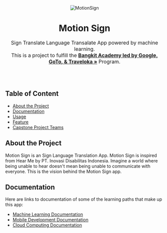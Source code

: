 <div align="center">
    <img src="./img/MotionSign-LOGO.png" alt="MotionSign">
    <h1><strong>Motion Sign</strong></h1>
    <p style="font-size:16px">
    Sign Translate Language Transalate App powered by machine learning.</br>
    This is a project to fulfill the  <a href="https://grow.google/intl/id_id/bangkit/"><strong>Bangkit Academy led by Google, GoTo, & Traveloka »</strong></a> Program.
    </p>
</div>

</br>
</br>

## Table of Content
* [About the Project](#about-the-project)
* [Documentation](#documentation)
* [Usage](#usage)
* [Feature](#feature)
* [Capstone Project Teams](#capstone-project-teams)

## About the Project
Motion Sign is an Sign Language Translation App. Motion Sign is inspired from Hear Me by PT. Inovasi Disabilitas Indonesia. Imagine a world where being unable to hear doesn't mean being unable to communicate with everyone. This is the vision behind the Motion Sign app.

## Documentation
Here are links to documentation of some of the learning paths that make up this app:
* [Machine Learning Documentation](https://github.com/handayaniarum/motionsign-ml)
* [Mobile Development Documentation](https://github.com/nurarifin12/MotionSign)
* [Cloud Computing Documentation](https://github.com/)
